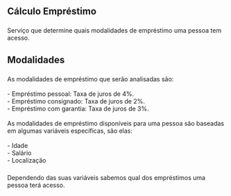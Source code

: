 <h2 align="left">Cálculo Empréstimo</h2>

###

<p align="left">Serviço que determine quais modalidades de empréstimo uma pessoa tem acesso.</p>

###

<h2 align="left">Modalidades</h2>

###

<p align="left">As modalidades de empréstimo que serão analisadas são:<br><br>- Empréstimo pessoal: Taxa de juros de 4%.<br>- Empréstimo consignado: Taxa de juros de 2%.<br>- Empréstimo com garantia: Taxa de juros de 3%.<br><br>As modalidades de empréstimo disponíveis para uma pessoa são baseadas em algumas variáveis específicas, são elas:<br><br>- Idade<br>- Salário<br>- Localização</p>

###

<p align="left">Dependendo das suas variáveis sabemos qual dos empréstimos uma pessoa terá acesso.</p>

###
